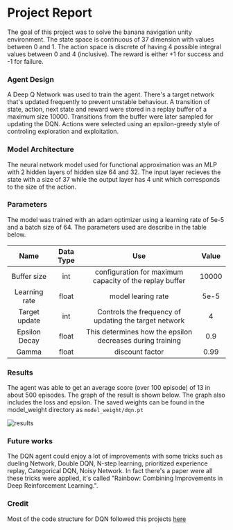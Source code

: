 # Project Report

The goal of this project was to solve the banana navigation unity environment. The state space is continuous of 37 dimension with values between 0 and 1. The action space is discrete of having 4 possible integral values between 0 and 4 (inclusive). The reward is either +1 for success and -1 for failure. 

### Agent Design

A Deep Q Network was used to train the agent. There's a target network that's updated frequently to prevent unstable behaviour. A transition of state, action, next state and reward were stored in a replay buffer of a maximum size 10000. Transitions from the buffer were later sampled for updating the DQN. Actions were selected using an epsilon-greedy style of controling exploration and exploitation. 

### Model Architecture

The neural network model used for functional approximation was an MLP with 2 hidden layers of hidden size 64 and 32. The input layer recieves the state with a size of 37 while the output layer has 4 unit which corresponds to the size of the action. 

### Parameters

The model was trained with an adam optimizer using a learning rate of 5e-5 and a batch size of 64. The parameters used are describe in the table below. 

|  Name | Data Type  | Use  | Value |
|:------:|:-----------:|:-----:|:------:|
| Buffer size  |  int |  configuration for maximum capacity of the replay buffer |10000|
| Learning rate  | float  |  model learing rate | 5e-5|
|  Target update | int  | Controls the frequency of updating the target network | 4|
| Epsilon Decay | float | This determines how the epsilon decreases during training| 0.9 |
| Gamma | float | discount factor | 0.99 |

### Results

The agent was able to get an average score (over 100 episode) of 13 in about 500 episodes. The graph of the result is shown below. The graph also includes the loss and epsilon. The saved weights can be found in the model_weight directory as `model_weight/dqn.pt`

![results](../plots/dqn_result.png)

### Future works

The DQN agent could enjoy a lot of improvements with some tricks such as dueling Network, Double DQN, N-step learning, prioritized experience replay,  Categorical DQN, Noisy Network. In fact there's a paper were all these tricks were applied, it's called "Rainbow: Combining Improvements in Deep Reinforcement Learning.". 

### Credit

Most of the code structure for DQN followed this projects [here](https://github.com/Curt-Park/rainbow-is-all-you-need)
